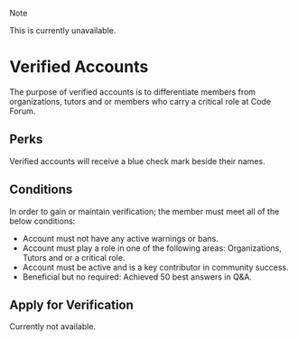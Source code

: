 <div class="admonition warning">
<p class="admonition-title">Note</p>
<p>This is currently unavailable.</p>
</div>

# Verified Accounts
The purpose of verified accounts is to differentiate members from organizations, tutors and or members who carry a critical role at Code Forum.

## Perks
Verified accounts will receive a blue check mark beside their names. 

## Conditions
In order to gain or maintain verification; the member must meet all of the below conditions: 

* Account must not have any active warnings or bans.
* Account must play a role in one of the following areas: Organizations, Tutors and or a critical role.
* Account must be active and is a key contributor in community success.
* Beneficial but no required: Achieved 50 best answers in Q&A.

## Apply for Verification
Currently not available. 